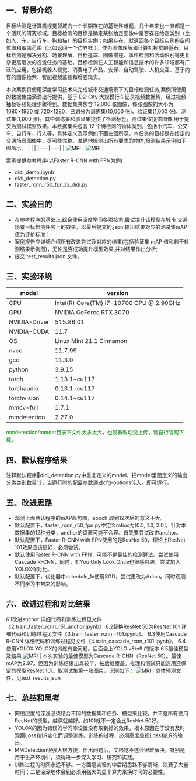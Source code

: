 ## 一、背景介绍
目标检测是计算机视觉领域内一个长期存在的基础性难题，几十年来也一直都是一个活跃的研究领域。目标检测的目标是确定某张给定图像中是否存在给定类别（比如人、车、自行车、狗和猫）的目标实例；如果存在，就返回每个目标实例的空间位置和覆盖范围（比如返回一个边界框 ）。作为图像理解和计算机视觉的基石，目标检测是解决分割、场景理解、目标追踪、图像描述、事件检测和活动识别等更复杂更高层次的视觉任务的基础。目标检测在人工智能和信息技术的许多领域都有广泛的应用，包括机器人视觉、消费电子产品、安保、自动驾驶、人机交互、基于内容的图像检索、智能视频监控和增强现实。

本次案例将使用深度学习技术来完成城市交通场景下的目标检测任务,案例所使用的数据集由滴滴出行提供，基于 D2-City 大规模行车记录视频数据集，经过视频抽帧等预处理步骤得到。数据集共包含 12,000 张图像，每张图像的大小为 1080×1920 或 720×1280，已划分为训练集(10,000 张)、验证集(1,000 张)、测试集(1,000 张)，其中训练集和验证集提供了检测标签，测试集仅提供图像,用于提交后测试模型效果。本数据集共包含 12 个待检测的物体类别，包括小汽车、公交车、自行车、行人等，具体定义及示例如下面左图所示。本任务的目标是在给定的交通场景图像中，尽可能完整、准确地检测出所有要求的物体,检测结果示例如下图所示。
| | |
|----|----|
| ![MRI](img/mm1.png) | ![MRI](img/mm2.png) |

案例提供参考程序(以Faster R-CNN with FPN为例)：
* didi_demo.ipynb
* didi_detection.py
* faster_rcnn_r50_fpn_1x_didi.py

## 二、实验目的
* 在参考程序的基础上,综合使用深度学习各项技术,尝试提升该模型在城市
交通场景目标检测任务上的效果，以最后提交的.json 输出结果对应的测试集mAP 值为评价标准；
* 案例报告应详细介绍所有改进尝试及对应的结果(包括验证集 mAP 值和若干检测结果示例图)，无论是否成功提升模型效果,并对结果作出分析;
* 提交 test_results.json 文件。

## 三、实验环境
| model | version |
|----------|----------|
|CPU | 			Intel(R) Core(TM) i7-10700 CPU @ 2.90GHz|
|GPU | 			NVIDIA GeForce RTX 3070|
|NVIDIA-Driver |  515.86.01   |
|NVIDIA-CUDA |  11.7 	   |
|OS | 				Linux Mint 21.1 Cinnamon|
|nvcc | 			11.7.99|
|gcc | 			11.3.0|
|python |  		3.9.15 	|
|torch | 			1.13.1+cu117|
|torchaudio | 	0.13.1+cu117|
|torchvision | 	0.14.1+cu117|
|mmcv-full | 		1.7.1   |
|mmdetection | 	2.27.0  |

<font color="green"> mmdetection/mmdet目录下文件太多太大，也没有改动没上传，请自行官网下载。</font>

## 四、默认程序结果
注释默认程序didi_detection.py中重复定义的model，把model里面定义的输出分类类别数量12，当运行时的配置参数通过cfg-options传入。即可运行。

## 五、改进思路
* 观测上面默认程序的mAP趋势图，epoch 取到12次后的意义不大。
* 默认配置下，faster_rcnn_r50_fpn.py中定义ratios为[0.5, 1.0, 2.0]，针对本数据集的12种分类，anchor的设置可能不合理。首先要尝试改进anchor。
* 默认配置下，Faster R-CNN with FPN使用的是ResNet 50，理论上ResNet 101效果应该更好，必须尝试。
* 默认使用Faster R-CNN with FPN，可能不是最佳的检测算法。尝试使用Cascade R-CNN，同时，对You Only Look Once也很感兴趣，尝试加入YOLOX作对比。
* 默认配置下，优化器中schedule_1x使用SGD，尝试更改为Adma。同时观测不同学习率带来的影响。

## 六、改进过程和对比结果
6.1改进anchor
详细代码和训练过程见文件《2.train_faster_rcnn_r51_anchor.ipynb》
6.2替换ResNet 50为ResNet 101
详细代码和训练过程见文件《3.train_faster_rcnn_r101.ipynb》。
6.3使用Cascade R-CNN
详细代码和训练过程见文件《4.train_cascade_rcnn_r101.ipynb》。
6.4使用YOLOX
YOLOX的训练有些问题。后面会上YOLO v8/v9 的版本
6.5最佳模型及结果
![MRI](img/mm4.png) |
本次实验的最佳模型为Cascade R-CNN（ResNet 50）。最佳mAP为2.97。但因为训练结果出具较早，被后继覆盖。推理和测试只能选用还保留的模型ResNet 101。取测试集第一张图片，识别如下：
![MRI](img/mm3.png) |
具体预测文件，见text_results.json

## 七、总结和思考
* 网络层度的深浅必须结合不同的数据集和任务、模型来比较，并不是所有使用ResNet的模型，越深就越好。如101就不一定会比ResNet 50好。
* YOLOX的因为错误的学习率设置没有取到好的效果，根本原因在于没有及时观察Loss和LR变化而调整训练。训练的过程，必须高度重视Loss和LR的输出。
* MMDetection很强大很方便，但出问题后，文档吃不透会很难解决。特别是用于生产环境中，须得进一步深入学习、研究和实践。
* 训练过程的时间永远不够。一方面是实验的中后期思路不够清晰，浪费了大量时间；二是深深地体会到必须用强大的显卡算力来换时间的必要性。
